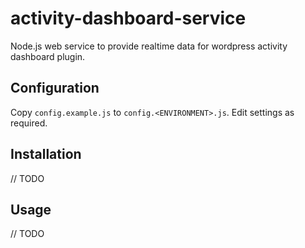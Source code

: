 activity-dashboard-service
==========================

Node.js web service to provide realtime data for wordpress activity dashboard plugin.

## Configuration

Copy `config.example.js` to `config.<ENVIRONMENT>.js`. Edit settings as required.

## Installation

// TODO

## Usage

// TODO
